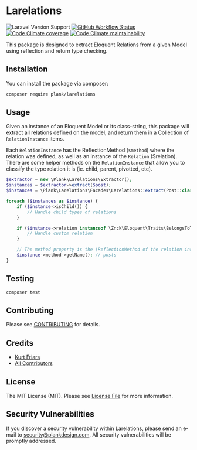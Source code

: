 # Larelations

![Laravel Version Support](https://img.shields.io/badge/laravel-9.x,%2010.x-%2343d399?logo=laravel&logoColor=%23ffffff)
[![GitHub Workflow Status](https://img.shields.io/github/actions/workflow/status/plank/larelations/test.yml?branch=main&&color=%234ccd98&label=run-tests&logo=github&logoColor=%23fff)](https://github.com/plank/larelations/actions?query=workflow%3Arun-tests)
[![Code Climate coverage](https://img.shields.io/codeclimate/coverage/plank/larelations?color=%234ccd98&label=test%20coverage&logo=code-climate&logoColor=%23fff)](https://codeclimate.com/github/plank/larelations/test_coverage)
[![Code Climate maintainability](https://img.shields.io/codeclimate/maintainability/plank/larelations?color=%234ccd98&label=maintainablility&logo=code-climate&logoColor=%23fff)](https://codeclimate.com/github/plank/larelations/maintainability)

This package is designed to extract Eloquent Relations from a given Model using reflection and return type checking.

## Installation

You can install the package via composer:

```bash
composer require plank/larelations
```

## Usage

Given an instance of an Eloquent Model or its class-string, this package will extract all relations defined on the model, and return them in a Collection of `RelationInstance` items.

Each `RelationInstance` has the ReflectionMethod (`$method`) where the relation was defined, as well as an instance of the `Relation` ($relation). There are some helper methods on the `RelationInstance` that allow you to classify the type relation it is (ie. child, parent, pivotted, etc).

```php
$extractor = new \Plank\Larelations\Extractor();
$instances = $extractor->extract($post);
$instances = \Plank\Larelations\Facades\Larelations::extract(Post::class);

foreach ($instances as $instance) {
    if ($instance->isChild()) {
        // Handle child types of relations
    }

    if ($instance->relation instanceof \Znck\Eloquent\Traits\BelongsToThrough) {
        // Handle custom relation
    }

    // The method property is the \ReflectionMethod of the relation instance
    $instance->method->getName(); // posts
}
```

## Testing

```bash
composer test
```

## Contributing

Please see [CONTRIBUTING](CONTRIBUTING.md) for details.

## Credits

- [Kurt Friars](https://github.com/kfriars)
- [All Contributors](../../contributors)

## License

The MIT License (MIT). Please see [License File](LICENSE.md) for more information.

## Security Vulnerabilities

If you discover a security vulnerability within Larelations, please send an e-mail to security@plankdesign.com. All security vulnerabilities will be promptly addressed.
